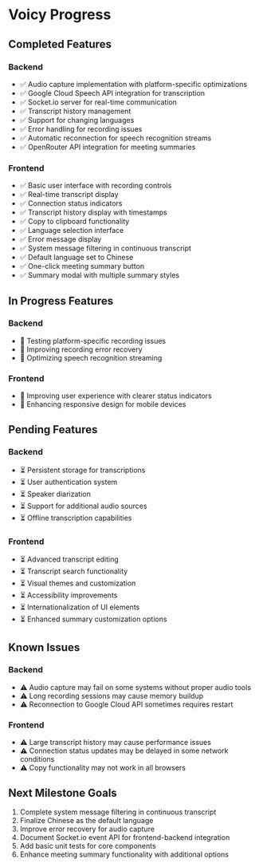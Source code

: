 # Voicy Progress

## Completed Features

### Backend
- ✅ Audio capture implementation with platform-specific optimizations
- ✅ Google Cloud Speech API integration for transcription
- ✅ Socket.io server for real-time communication
- ✅ Transcript history management
- ✅ Support for changing languages
- ✅ Error handling for recording issues
- ✅ Automatic reconnection for speech recognition streams
- ✅ OpenRouter API integration for meeting summaries

### Frontend
- ✅ Basic user interface with recording controls
- ✅ Real-time transcript display
- ✅ Connection status indicators
- ✅ Transcript history display with timestamps
- ✅ Copy to clipboard functionality
- ✅ Language selection interface
- ✅ Error message display
- ✅ System message filtering in continuous transcript
- ✅ Default language set to Chinese
- ✅ One-click meeting summary button
- ✅ Summary modal with multiple summary styles

## In Progress Features

### Backend
- 🔄 Testing platform-specific recording issues
- 🔄 Improving recording error recovery
- 🔄 Optimizing speech recognition streaming

### Frontend
- 🔄 Improving user experience with clearer status indicators
- 🔄 Enhancing responsive design for mobile devices

## Pending Features

### Backend
- ⏳ Persistent storage for transcriptions
- ⏳ User authentication system
- ⏳ Speaker diarization
- ⏳ Support for additional audio sources
- ⏳ Offline transcription capabilities

### Frontend
- ⏳ Advanced transcript editing
- ⏳ Transcript search functionality
- ⏳ Visual themes and customization
- ⏳ Accessibility improvements
- ⏳ Internationalization of UI elements
- ⏳ Enhanced summary customization options

## Known Issues

### Backend
- ⚠️ Audio capture may fail on some systems without proper audio tools
- ⚠️ Long recording sessions may cause memory buildup
- ⚠️ Reconnection to Google Cloud API sometimes requires restart

### Frontend
- ⚠️ Large transcript history may cause performance issues
- ⚠️ Connection status updates may be delayed in some network conditions
- ⚠️ Copy functionality may not work in all browsers

## Next Milestone Goals
1. Complete system message filtering in continuous transcript
2. Finalize Chinese as the default language
3. Improve error recovery for audio capture
4. Document Socket.io event API for frontend-backend integration
5. Add basic unit tests for core components
6. Enhance meeting summary functionality with additional options 